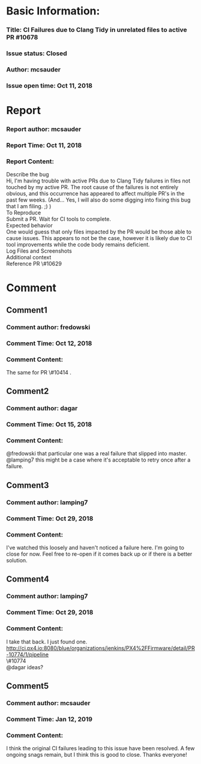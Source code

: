# Basic Information:
### Title:  CI Failures due to Clang Tidy in unrelated files to active PR #10678 
### Issue status: Closed
### Author: mcsauder
### Issue open time: Oct 11, 2018
# Report
### Report author: mcsauder
### Report Time: Oct 11, 2018
### Report Content:   
Describe the bug    
Hi, I'm having trouble with active PRs due to Clang Tidy failures in files not touched by my active PR.  The root cause of the failures is not entirely obvious, and this occurrence has appeared to affect multiple PR's in the past few weeks. (And... Yes, I will also do some digging into fixing this bug that I am filing. ;) )  
To Reproduce    
Submit a PR.  Wait for CI tools to complete.  
Expected behavior    
One would guess that only files impacted by the PR would be those able to cause issues.  This appears to not be the case, however it is likely due to CI tool improvements while the code body remains deficient.  
Log Files and Screenshots    
Additional context    
Reference PR \\\#10629  

# Comment
## Comment1
### Comment author: fredowski
### Comment Time: Oct 12, 2018
### Comment Content:   
The same for PR \\\#10414 .  

## Comment2
### Comment author: dagar
### Comment Time: Oct 15, 2018
### Comment Content:   
@fredowski that particular one was a real failure that slipped into master.  
@lamping7 this might be a case where it's acceptable to retry once after a failure.  

## Comment3
### Comment author: lamping7
### Comment Time: Oct 29, 2018
### Comment Content:   
I've watched this loosely and haven't noticed a failure here. I'm going to close for now. Feel free to re-open if it comes back up or if there is a better solution.  

## Comment4
### Comment author: lamping7
### Comment Time: Oct 29, 2018
### Comment Content:   
I take that back. I just found one. http://ci.px4.io:8080/blue/organizations/jenkins/PX4%2FFirmware/detail/PR-10774/1/pipeline  
\\\#10774  
@dagar ideas?  

## Comment5
### Comment author: mcsauder
### Comment Time: Jan 12, 2019
### Comment Content:   
I think the original CI failures leading to this issue have been resolved.  A few ongoing snags remain, but I think this is good to close.  Thanks everyone!  
